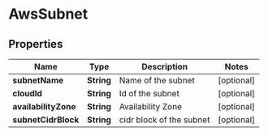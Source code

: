 

# AwsSubnet


## Properties

Name | Type | Description | Notes
------------ | ------------- | ------------- | -------------
**subnetName** | **String** | Name of the subnet |  [optional]
**cloudId** | **String** | Id of the subnet |  [optional]
**availabilityZone** | **String** | Availability Zone |  [optional]
**subnetCidrBlock** | **String** | cidr block of the subnet |  [optional]



